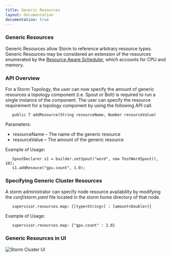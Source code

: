 ```yaml
---
title: Generic Resources
layout: documentation
documentation: true
---
```


### Generic Resources
Generic Resources allow Storm to reference arbitrary resource types. Generic Resources may be considered an extension of the resources enumerated by the [Resource Aware Scheduler](Resource_Aware_Scheduler_overview.html), which accounts for CPU and memory.

### API Overview
For a Storm Topology, the user can now specify the amount of generic resources a topology component (i.e. Spout or Bolt) is required to run a single instance of the component. The user can specify the resource requirement for a topology component by using the following API call.
```
   public T addResource(String resourceName, Number resourceValue)
```
Parameters:
-   resourceName – The name of the generic resource
-   resourceValue – The amount of the generic resource

Example of Usage:
```
   SpoutDeclarer s1 = builder.setSpout("word", new TestWordSpout(), 10);
   s1.addResouce("gpu.count", 1.0);
```

### Specifying Generic Cluster Resources

A storm administrator can specify node resource availability by modifying the _conf/storm.yaml_ file located in the storm home directory of that node.
```
   supervisor.resources.map: {[type<String>] : [amount<Double>]}
```
Example of Usage:
```
   supervisor.resources.map: {"gpu.count" : 2.0}
```


### Generic Resources in UI

![Storm Cluster UI](https://user-images.githubusercontent.com/50145295/68497812-06d1b280-021b-11ea-9f96-8946bf4193fc.png)
